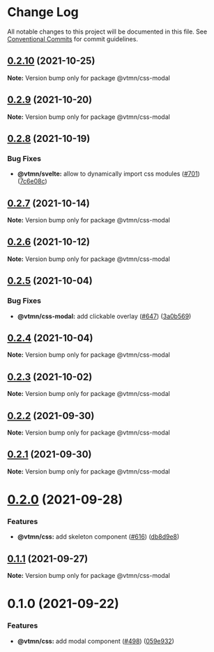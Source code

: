 # Change Log

All notable changes to this project will be documented in this file.
See [Conventional Commits](https://conventionalcommits.org) for commit guidelines.

## [0.2.10](https://github.com/Decathlon/vitamin-web/compare/@vtmn/css-modal@0.2.9...@vtmn/css-modal@0.2.10) (2021-10-25)

**Note:** Version bump only for package @vtmn/css-modal





## [0.2.9](https://github.com/Decathlon/vitamin-web/compare/@vtmn/css-modal@0.2.8...@vtmn/css-modal@0.2.9) (2021-10-20)

**Note:** Version bump only for package @vtmn/css-modal





## [0.2.8](https://github.com/Decathlon/vitamin-web/compare/@vtmn/css-modal@0.2.7...@vtmn/css-modal@0.2.8) (2021-10-19)


### Bug Fixes

* **@vtmn/svelte:** allow to dynamically import css modules ([#701](https://github.com/Decathlon/vitamin-web/issues/701)) ([7c6e08c](https://github.com/Decathlon/vitamin-web/commit/7c6e08c4f76aa32fe92f91d7979df73796ff66e7))





## [0.2.7](https://github.com/Decathlon/vitamin-web/compare/@vtmn/css-modal@0.2.6...@vtmn/css-modal@0.2.7) (2021-10-14)

**Note:** Version bump only for package @vtmn/css-modal





## [0.2.6](https://github.com/Decathlon/vitamin-web/compare/@vtmn/css-modal@0.2.5...@vtmn/css-modal@0.2.6) (2021-10-12)

**Note:** Version bump only for package @vtmn/css-modal





## [0.2.5](https://github.com/Decathlon/vitamin-web/compare/@vtmn/css-modal@0.2.4...@vtmn/css-modal@0.2.5) (2021-10-04)


### Bug Fixes

* **@vtmn/css-modal:** add clickable overlay ([#647](https://github.com/Decathlon/vitamin-web/issues/647)) ([3a0b569](https://github.com/Decathlon/vitamin-web/commit/3a0b56947b9f13a4bf674e698675b5fd4bd7378b))





## [0.2.4](https://github.com/Decathlon/vitamin-web/compare/@vtmn/css-modal@0.2.3...@vtmn/css-modal@0.2.4) (2021-10-04)

**Note:** Version bump only for package @vtmn/css-modal





## [0.2.3](https://github.com/Decathlon/vitamin-web/compare/@vtmn/css-modal@0.2.2...@vtmn/css-modal@0.2.3) (2021-10-02)

**Note:** Version bump only for package @vtmn/css-modal





## [0.2.2](https://github.com/Decathlon/vitamin-web/compare/@vtmn/css-modal@0.2.1...@vtmn/css-modal@0.2.2) (2021-09-30)

**Note:** Version bump only for package @vtmn/css-modal





## [0.2.1](https://github.com/Decathlon/vitamin-web/compare/@vtmn/css-modal@0.2.0...@vtmn/css-modal@0.2.1) (2021-09-30)

**Note:** Version bump only for package @vtmn/css-modal





# [0.2.0](https://github.com/Decathlon/vitamin-web/compare/@vtmn/css-modal@0.1.1...@vtmn/css-modal@0.2.0) (2021-09-28)


### Features

* **@vtmn/css:** add skeleton component ([#616](https://github.com/Decathlon/vitamin-web/issues/616)) ([db8d9e8](https://github.com/Decathlon/vitamin-web/commit/db8d9e80eeb56aac8b3b5584b421244eb8588537))





## [0.1.1](https://github.com/Decathlon/vitamin-web/compare/@vtmn/css-modal@0.1.0...@vtmn/css-modal@0.1.1) (2021-09-27)

**Note:** Version bump only for package @vtmn/css-modal





# 0.1.0 (2021-09-22)


### Features

* **@vtmn/css:** add modal component ([#498](https://github.com/Decathlon/vitamin-web/issues/498)) ([059e932](https://github.com/Decathlon/vitamin-web/commit/059e9326b6218f4aac3c2c69696139ee73768917))
